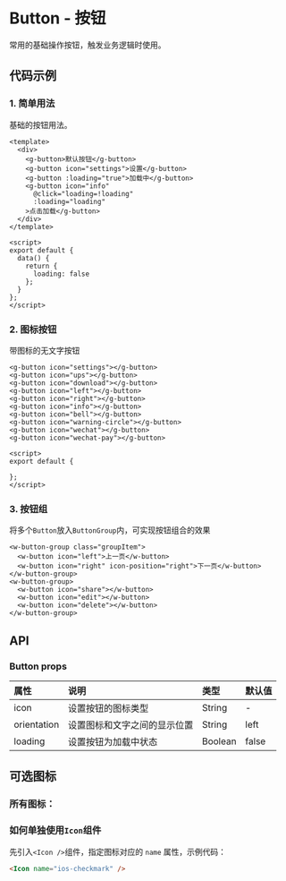 # Button - 按钮

常用的基础操作按钮，触发业务逻辑时使用。

## 代码示例

### 1. 简单用法

基础的按钮用法。

<ClientOnly>
<button-demo-1></button-demo-1>
</ClientOnly>

```vue
<template>
  <div>
    <g-button>默认按钮</g-button>
    <g-button icon="settings">设置</g-button>
    <g-button :loading="true">加载中</g-button>
    <g-button icon="info" 
      @click="loading=!loading" 
      :loading="loading"
    >点击加载</g-button>
  </div>
</template>

<script>
export default {
  data() {
    return {
      loading: false
    };
  }
};
</script>
```


### 2. 图标按钮

带图标的无文字按钮

<ClientOnly>
<button-demo-2></button-demo-2>
</ClientOnly>


  
```vue
<g-button icon="settings"></g-button>
<g-button icon="ups"></g-button>
<g-button icon="download"></g-button>
<g-button icon="left"></g-button>
<g-button icon="right"></g-button>
<g-button icon="info"></g-button>
<g-button icon="bell"></g-button>
<g-button icon="warning-circle"></g-button>
<g-button icon="wechat"></g-button>
<g-button icon="wechat-pay"></g-button>  

<script>
export default {

};
</script>
```

### 3. 按钮组

将多个`Button`放入`ButtonGroup`内，可实现按钮组合的效果

  <ClientOnly>
  <button-demo-3></button-demo-3>
  </ClientOnly>

```vue
<w-button-group class="groupItem">
  <w-button icon="left">上一页</w-button>
  <w-button icon="right" icon-position="right">下一页</w-button>
</w-button-group>
<w-button-group>
  <w-button icon="share"></w-button>
  <w-button icon="edit"></w-button>
  <w-button icon="delete"></w-button>
</w-button-group>
```

## API

### Button props

| 属性 | 说明 | 类型 | 默认值 |
| :-- | :-- | :-- | :-- |
| icon | 设置按钮的图标类型<span class="Apple-tab-span" style="white-space:pre"></span> | String  | - |
| orientation | 设置图标和文字之间的显示位置 | String | left |
| loading | 设置按钮为加载中状态 | Boolean | false |


## 可选图标

### 所有图标：

<ClientOnly>
<icon-demo></icon-demo>
</ClientOnly>

### 如何单独使用`Icon`组件

先引入`<Icon />`组件，指定图标对应的 `name` 属性，示例代码：

```html
<Icon name="ios-checkmark" />
```


